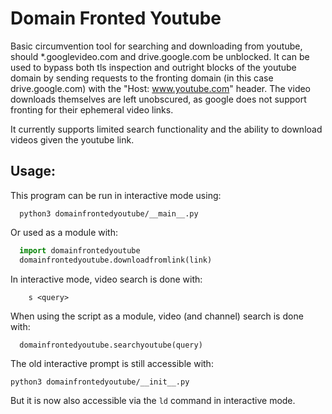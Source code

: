 
# Domain Fronted Youtube

Basic circumvention tool for searching and downloading from youtube, should \*.googlevideo.com and drive.google.com be unblocked. 
It can be used to bypass both tls inspection and outright blocks of the youtube domain by sending requests to 
the fronting domain (in this case drive.google.com) with the "Host: www.youtube.com" header. 
The video downloads themselves are left unobscured, as google does not support fronting for their ephemeral video 
links.

It currently supports limited search functionality and the ability to download videos given the youtube link.

## Usage:

This program can be run in interactive mode using:

```
  python3 domainfrontedyoutube/__main__.py
```

Or used as a module with:

```python
  import domainfrontedyoutube
  domainfrontedyoutube.downloadfromlink(link)
```

In interactive mode, video search is done with:

```
    s <query>
```

When using the script as a module, video (and channel) search is done with:

```python
  domainfrontedyoutube.searchyoutube(query)
```

The old interactive prompt is still accessible with: 

```
python3 domainfrontedyoutube/__init__.py
```

But it is now also accessible via the `ld` command in interactive mode.
